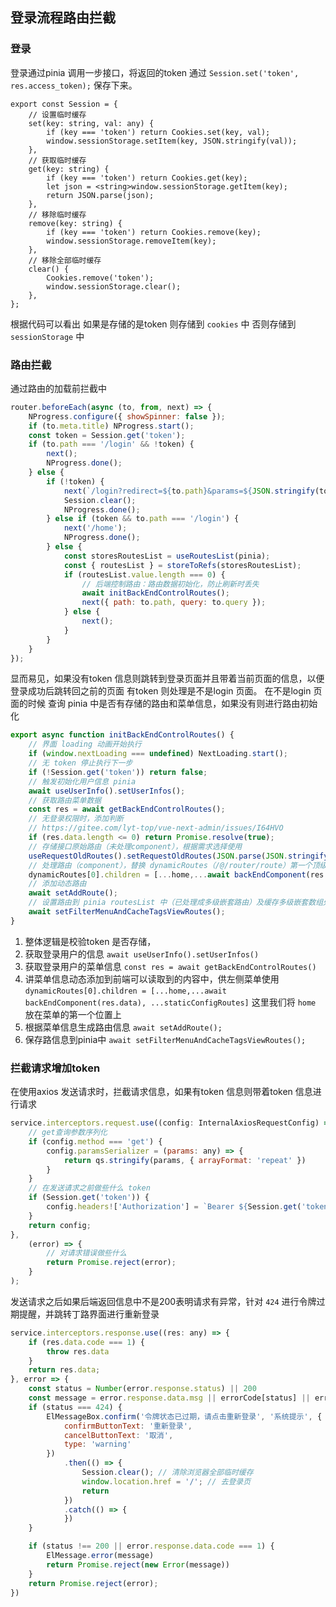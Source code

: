## 登录流程路由拦截

### 登录
登录通过pinia 调用一步接口，将返回的token 通过 `Session.set('token', res.access_token);` 保存下来。
```
export const Session = {
	// 设置临时缓存
	set(key: string, val: any) {
		if (key === 'token') return Cookies.set(key, val);
		window.sessionStorage.setItem(key, JSON.stringify(val));
	},
	// 获取临时缓存
	get(key: string) {
		if (key === 'token') return Cookies.get(key);
		let json = <string>window.sessionStorage.getItem(key);
		return JSON.parse(json);
	},
	// 移除临时缓存
	remove(key: string) {
		if (key === 'token') return Cookies.remove(key);
		window.sessionStorage.removeItem(key);
	},
	// 移除全部临时缓存
	clear() {
		Cookies.remove('token');
		window.sessionStorage.clear();
	},
};
```
根据代码可以看出 如果是存储的是token 则存储到 `cookies` 中 否则存储到 `sessionStorage` 中


### 路由拦截
通过路由的加载前拦截中
```javascript
router.beforeEach(async (to, from, next) => {
	NProgress.configure({ showSpinner: false });
	if (to.meta.title) NProgress.start();
	const token = Session.get('token');
	if (to.path === '/login' && !token) {
		next();
		NProgress.done();
	} else {
		if (!token) {
			next(`/login?redirect=${to.path}&params=${JSON.stringify(to.query ? to.query : to.params)}`);
			Session.clear();
			NProgress.done();
		} else if (token && to.path === '/login') {
			next('/home');
			NProgress.done();
		} else {
			const storesRoutesList = useRoutesList(pinia);
			const { routesList } = storeToRefs(storesRoutesList);
			if (routesList.value.length === 0) {
				// 后端控制路由：路由数据初始化，防止刷新时丢失
				await initBackEndControlRoutes();
				next({ path: to.path, query: to.query });
			} else {
				next();
			}
		}
	}
});
```
显而易见，如果没有token 信息则跳转到登录页面并且带着当前页面的信息，以便登录成功后跳转回之前的页面
有token 则处理是不是login 页面。
在不是login 页面的时候 查询 pinia 中是否有存储的路由和菜单信息，如果没有则进行路由初始化

```javascript
export async function initBackEndControlRoutes() {
    // 界面 loading 动画开始执行
    if (window.nextLoading === undefined) NextLoading.start();
    // 无 token 停止执行下一步
    if (!Session.get('token')) return false;
    // 触发初始化用户信息 pinia
    await useUserInfo().setUserInfos();
    // 获取路由菜单数据
    const res = await getBackEndControlRoutes();
    // 无登录权限时，添加判断
    // https://gitee.com/lyt-top/vue-next-admin/issues/I64HVO
    if (res.data.length <= 0) return Promise.resolve(true);
    // 存储接口原始路由（未处理component），根据需求选择使用
    useRequestOldRoutes().setRequestOldRoutes(JSON.parse(JSON.stringify(res.data)));
    // 处理路由（component），替换 dynamicRoutes（/@/router/route）第一个顶级 children 的路由
    dynamicRoutes[0].children = [...home,...await backEndComponent(res.data), ...staticConfigRoutes]
    // 添加动态路由
    await setAddRoute();
    // 设置路由到 pinia routesList 中（已处理成多级嵌套路由）及缓存多级嵌套数组处理后的一维数组
    await setFilterMenuAndCacheTagsViewRoutes();
}
```

1. 整体逻辑是校验token 是否存储，
2. 获取登录用户的信息 `await useUserInfo().setUserInfos()`
3. 获取登录用户的菜单信息 `const res = await getBackEndControlRoutes()`
4. 讲菜单信息动态添加到前端可以读取到的内容中，供左侧菜单使用 `dynamicRoutes[0].children = [...home,...await backEndComponent(res.data), ...staticConfigRoutes]`  这里我们将 `home` 放在菜单的第一个位置上
4. 根据菜单信息生成路由信息 `await setAddRoute();`
5. 保存路信息到pinia中 `await setFilterMenuAndCacheTagsViewRoutes();`


### 拦截请求增加token

在使用axios 发送请求时，拦截请求信息，如果有token 信息则带着token 信息进行请求
```javascript
service.interceptors.request.use((config: InternalAxiosRequestConfig) => {
    // get查询参数序列化
    if (config.method === 'get') {
        config.paramsSerializer = (params: any) => {
            return qs.stringify(params, { arrayFormat: 'repeat' })
        }
    }
    // 在发送请求之前做些什么 token
    if (Session.get('token')) {
        config.headers!['Authorization'] = `Bearer ${Session.get('token')}`;
    }
    return config;
},
    (error) => {
        // 对请求错误做些什么
        return Promise.reject(error);
    }
);
```

发送请求之后如果后端返回信息中不是200表明请求有异常，针对 `424` 进行令牌过期提醒，并跳转丁路界面进行重新登录

```javascript
service.interceptors.response.use((res: any) => {
    if (res.data.code === 1) {
        throw res.data
    }
    return res.data;
}, error => {
    const status = Number(error.response.status) || 200
    const message = error.response.data.msg || errorCode[status] || errorCode['default']
    if (status === 424) {
        ElMessageBox.confirm('令牌状态已过期，请点击重新登录', '系统提示', {
            confirmButtonText: '重新登录',
            cancelButtonText: '取消',
            type: 'warning'
        })
            .then(() => {
                Session.clear(); // 清除浏览器全部临时缓存
                window.location.href = '/'; // 去登录页
                return
            })
            .catch(() => {
            })
    }

    if (status !== 200 || error.response.data.code === 1) {
        ElMessage.error(message)
        return Promise.reject(new Error(message))
    }
    return Promise.reject(error);
})
```
